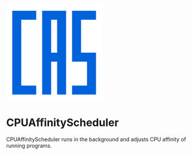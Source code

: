 ![](media/cascheduler256x256.png)
# CPUAffinityScheduler
CPUAffinityScheduler runs in the background and adjusts CPU affinity of running programs.
